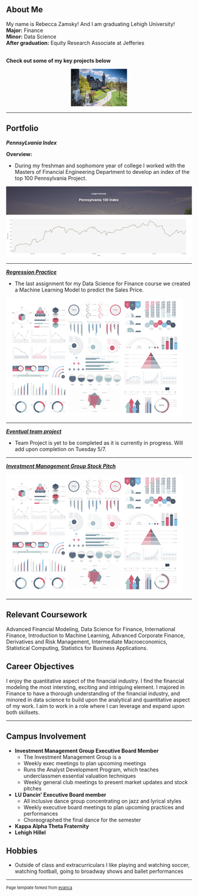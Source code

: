 ## About Me

My name is Rebecca Zamsky! And I am graduating Lehigh University!
<br> **Major:** Finance
<br> **Minor:** Data Science
<br> **After graduation:** Equity Research Associate at Jefferies
<br><br>

**Check out some of my key projects below**

<!-- Upload your own photo and change the path -->

<p style="text-align:center;">
  <img src="/images/download.jpg?raw=true" width="30%">
</p>



</p>

---

## Portfolio

<!-- You can link to other websites, PDFs in this repo, and other pages in this repo -->

_**PennsyLvania Index**_

**Overview:**
- During my freshman and sophomore year of college I worked with the Masters of Financial Engineering Department to develop an index of the top 100 Pennsylvania Project. 


<img src="https://github.com/rz780/Rebecca_Zamsky_Website/blob/master/images/PA_100.png?raw=true"/>

---

_**[Regression Practice](Regression_practice)**_

- The last assignment for my Data Science for Finance course we created a Machine Learning Model to predict the Sales Price.

<img src="images/dummy_thumbnail.jpg?raw=true"/>

---

_**[Eventual team project](https://donbowen.github.io/teamproject/)**_
- Team Project is yet to be completed as it is currently in progress. Will add upon completion on Tuesday 5/7.

---

_**[Investment Management Group Stock Pitch](/pdf/sample_presentation.pdf)**_

<img src="images/dummy_thumbnail.jpg?raw=true"/>

---

## Relevant Coursework

Advanced Financial Modeling, Data Science for Finance, International Finance, Introduction to Machine Learning, Advanced Corporate Finance, Derivatives and Risk Management, Intermediate Macroeconomics, Statistical Computing, Statistics for Business Applications.


## Career Objectives

I enjoy the quantitative aspect of the financial industry. I find the financial modeling the most intersting, exciting and intriguing element. I majored in Finance to have a thorough understanding of the financial industry, and minored in data science to build upon the analytical and quantitative aspect of my work. I aim to work in a role where I can leverage and expand upon both skillsets.

---

## Campus Involvement
- **Investment Management Group Executive Board Member**
    - The Investment Management Group is a 
    - Weekly exec meetings to plan upcoming meetings
    - Runs the Analyst Development Program, which teaches underclassmen essential valuation techniques
    - Weekly general club meetings to present market updates and stock pitches 
- **LU Dancin' Executive Board member**
    - All inclusive dance group concentrating on jazz and lyrical styles
    - Weekly executive board meetings to plan upcoming practices and performances
    - Choreographed the final dance for the semester
- **Kappa Alpha Theta Fraternity**
- **Lehigh Hillel**

## Hobbies
- Outside of class and extracurriculars I like playing and watching soccer, watching football, going to broadway shows and ballet performances


---
<p style="font-size:11px">Page template forked from <a href="https://github.com/evanca/quick-portfolio">evanca</a></p>
<!-- Remove above link if you don't want to attibute -->
